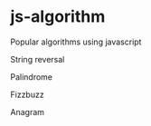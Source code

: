 # js-algorithm

Popular algorithms using javascript


String reversal

Palindrome

Fizzbuzz

Anagram

